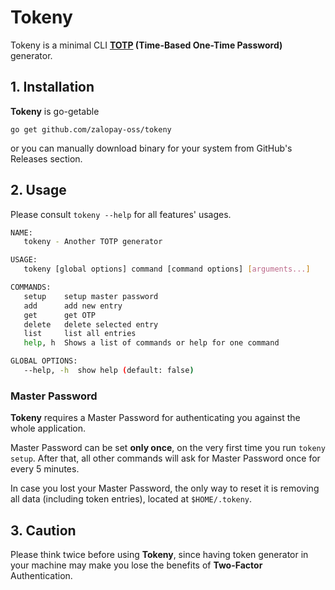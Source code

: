 # Tokeny

Tokeny is a minimal CLI **[TOTP](https://tools.ietf.org/html/rfc6238) (Time-Based One-Time Password)** generator. 

## 1. Installation

**Tokeny** is go-getable

```
go get github.com/zalopay-oss/tokeny 
```

or you can manually download binary for your system from GitHub's Releases section.

## 2. Usage

Please consult `tokeny --help` for all features' usages.

```bash
NAME:
   tokeny - Another TOTP generator

USAGE:
   tokeny [global options] command [command options] [arguments...]

COMMANDS:
   setup    setup master password
   add      add new entry
   get      get OTP
   delete   delete selected entry
   list     list all entries
   help, h  Shows a list of commands or help for one command

GLOBAL OPTIONS:
   --help, -h  show help (default: false)
```

### Master Password

**Tokeny** requires a Master Password for authenticating you against the whole application.

Master Password can be set **only once**, on the very first time you run `tokeny setup`. After that, all other commands will ask for Master Password once for every 5 minutes.

In case you lost your Master Password, the only way to reset it is removing all data (including token entries), located at `$HOME/.tokeny`.

## 3. Caution

Please think twice before using **Tokeny**, since having token generator in your machine may make you lose the benefits of **Two-Factor** Authentication.
